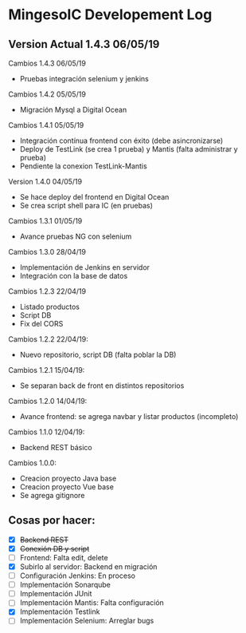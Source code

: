 # MingesoIC Developement Log 
## Version Actual 1.4.3 06/05/19

Cambios 1.4.3 06/05/19
- Pruebas integración selenium y jenkins

Cambios 1.4.2 05/05/19
- Migración Mysql a Digital Ocean

Cambios 1.4.1 05/05/19
- Integración contínua frontend con éxito (debe asincronizarse)
- Deploy de TestLink (se crea 1 prueba) y Mantis (falta administrar y prueba)
- Pendiente la conexion TestLink-Mantis

Version 1.4.0 04/05/19
- Se hace deploy del frontend en Digital Ocean
- Se crea script shell para IC (en pruebas)

Cambios 1.3.1 01/05/19
- Avance pruebas NG con selenium

Cambios 1.3.0 28/04/19
- Implementación de Jenkins en servidor
- Integración con la base de datos

Cambios 1.2.3 22/04/19
- Listado productos
- Script DB
- Fix del CORS

Cambios 1.2.2 22/04/19:
- Nuevo repositorio, script DB (falta poblar la DB)

Cambios 1.2.1 15/04/19:
- Se separan back de front en distintos repositorios

Cambios 1.2.0 14/04/19:
- Avance frontend: se agrega navbar y listar productos (incompleto)

Cambios 1.1.0 12/04/19:
- Backend REST básico

Cambios 1.0.0:
- Creacion proyecto Java base
- Creacion proyecto Vue base
- Se agrega gitignore

## Cosas por hacer:

- [x] ~~Backend REST~~
- [x] ~~Conexión DB y script~~
- [ ] Frontend: Falta edit, delete
- [x] Subirlo al servidor: Backend en migración
- [ ] Configuración Jenkins: En proceso
- [ ] Implementación Sonarqube
- [ ] Implementación JUnit
- [ ] Implementación Mantis: Falta configuración
- [x] Implementación Testlink 
- [ ] Implementación Selenium: Arreglar bugs
